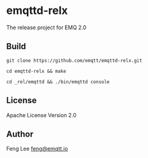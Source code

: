 emqttd-relx
===========

The release project for EMQ 2.0

Build
-----

```
git clone https://github.com/emqtt/emqttd-relx.git

cd emqttd-relx && make

cd _rel/emqttd && ./bin/emqttd console
```

## License

Apache License Version 2.0

## Author

Feng Lee <feng@emqtt.io>

